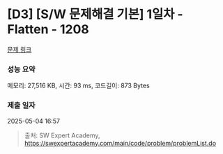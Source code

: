 # [D3] [S/W 문제해결 기본] 1일차 - Flatten - 1208 

[문제 링크](https://swexpertacademy.com/main/code/problem/problemDetail.do?contestProbId=AV139KOaABgCFAYh) 

### 성능 요약

메모리: 27,516 KB, 시간: 93 ms, 코드길이: 873 Bytes

### 제출 일자

2025-05-04 16:57



> 출처: SW Expert Academy, https://swexpertacademy.com/main/code/problem/problemList.do
